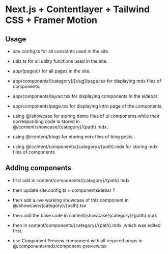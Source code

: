 
# Next.js + Contentlayer + Tailwind CSS + Framer Motion

## Usage

- site.config.ts for all constants used in the site.

- utils.ts for all utility functions used in the site.

- app/(pages)/ for all pages in the site.

- app/components/[category]/[slug]/page.tsx for displaying mdx files of components.

- app/components/layout.tsx for displaying components in the sidebar.

- app/components/page.tsx for displaying intro page of the components.

- using @/showcase for storing demo files of ui components while their corresponding code is stored in @/content/showcase/{category}/{path}.mdx.

- using @/content/blogs for storing mdx files of blog posts .

- using @/content/components/{category}/{path}.mdx for storing mdx files of components.

## Adding components

- first add in content/components/{category}/{path}.mdx

- then update site.config.ts > componentsidebar ?

- then add a live working showcase of this component in @/showcase/{category}/{path}.tsx

- then add the base code in content/showcase/{category}/{path}.mdx

- then in content/components/{category}/{path}.mdx ,which was edited first.

- use Component Preview component with all required props in @/components/mdx/component-preview.tsx
